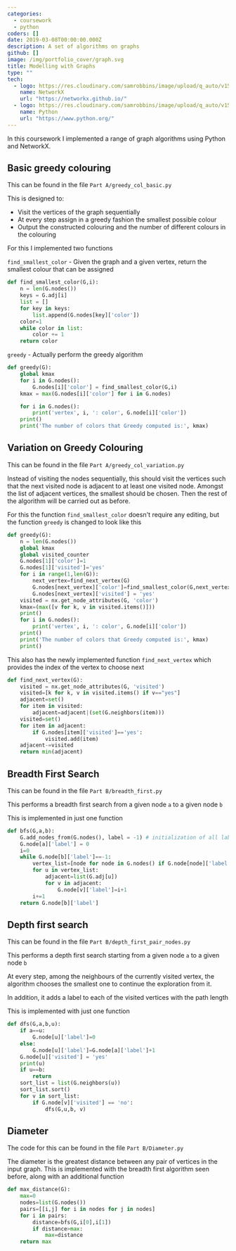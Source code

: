 ```yaml
---
categories:
  - coursework
  - python
coders: []
date: 2019-03-08T00:00:00.000Z
description: A set of algorithms on graphs
github: []
image: /img/portfolio_cover/graph.svg
title: Modelling with Graphs
type: ""
tech:
  - logo: https://res.cloudinary.com/samrobbins/image/upload/q_auto/v1593526379/networkx_logo_zuw9qa.svg
    name: NetworkX
    url: "https://networkx.github.io/"
  - logo: https://res.cloudinary.com/samrobbins/image/upload/q_auto/v1591793276/logos/logos_python_pjlesq.svg
    name: Python
    url: "https://www.python.org/"
---
```


In this coursework I implemented a range of graph algorithms using Python and NetworkX.

## Basic greedy colouring

This can be found in the file `Part A/greedy_col_basic.py`

This is designed to:

- Visit the vertices of the graph sequentially
- At every step assign in a greedy fashion the smallest possible colour
- Output the constructed colouring and the number of different colours in the colouring

For this I implemented two functions

`find_smallest_color` - Given the graph and a given vertex, return the smallest colour that can be assigned

```python
def find_smallest_color(G,i):
    n = len(G.nodes())
    keys = G.adj[i]
    list = []
    for key in keys:
        list.append(G.nodes[key]['color'])
    color=1
    while color in list:
        color += 1
    return color
```

`greedy` - Actually perform the greedy algorithm

```python
def greedy(G):
    global kmax
    for i in G.nodes():
        G.nodes[i]['color'] = find_smallest_color(G,i)
    kmax = max(G.nodes[i]['color'] for i in G.nodes)

    for i in G.nodes():
        print('vertex', i, ': color', G.node[i]['color'])
    print()
    print('The number of colors that Greedy computed is:', kmax)
```

## Variation on Greedy Colouring

This can be found in the file `Part A/greedy_col_variation.py`

Instead of visiting the nodes sequentially, this should visit the vertices such that the next visited node is adjacent to at least one visited node. Amongst the list of adjacent vertices, the smallest should be chosen. Then the rest of the algorithm will be carried out as before.

For this the function `find_smallest_color` doesn't require any editing, but the function `greedy` is changed to look like this

```python
def greedy(G):
    n = len(G.nodes())
    global kmax
    global visited_counter
    G.nodes[1]['color']=1
    G.nodes[1]['visited']='yes'
    for i in range(1,len(G)):
        next_vertex=find_next_vertex(G)
        G.nodes[next_vertex]['color']=find_smallest_color(G,next_vertex)
        G.nodes[next_vertex]['visited'] = 'yes'
    visited = nx.get_node_attributes(G, 'color')
    kmax=(max([v for k, v in visited.items()]))
    print()
    for i in G.nodes():
        print('vertex', i, ': color', G.node[i]['color'])
    print()
    print('The number of colors that Greedy computed is:', kmax)
    print()
```

This also has the newly implemented function `find_next_vertex` which provides the index of the vertex to choose next

```python
def find_next_vertex(G):
    visited = nx.get_node_attributes(G, 'visited')
    visited=[k for k, v in visited.items() if v=="yes"]
    adjacent=set()
    for item in visited:
        adjacent=adjacent|(set(G.neighbors(item)))
    visited=set()
    for item in adjacent:
        if G.nodes[item]['visited']=='yes':
            visited.add(item)
    adjacent-=visited
    return min(adjacent)
```

## Breadth First Search

This can be found in the file `Part B/breadth_first.py`

This performs a breadth first search from a given node `a` to a given node `b`

This is implemented in just one function

```python
def bfs(G,a,b):
    G.add_nodes_from(G.nodes(), label = -1) # initialization of all labels
    G.node[a]['label'] = 0
    i=0
    while G.node[b]['label']==-1:
        vertex_list=[node for node in G.nodes() if G.node[node]['label']==i]
        for u in vertex_list:
            adjacent=list(G.adj[u])
            for v in adjacent:
                G.node[v]['label']=i+1
        i+=1
    return G.node[b]['label']
```

## Depth first search

This can be found in the file `Part B/depth_first_pair_nodes.py`

This performs a depth first search starting from a given node `a` to a given node `b`

At every step, among the neighbours of the currently visited vertex, the algorithm chooses the smallest one to continue the exploration from it.

In addition, it adds a label to each of the visited vertices with the path length

This is implemented with just one function

```python
def dfs(G,a,b,u):
    if a==u:
        G.node[u]['label']=0
    else:
        G.node[u]['label']=G.node[a]['label']+1
    G.node[u]['visited'] = 'yes'
    print(u)
    if u==b:
        return
    sort_list = list(G.neighbors(u))
    sort_list.sort()
    for v in sort_list:
        if G.node[v]['visited'] == 'no':
            dfs(G,u,b, v)
```

## Diameter

The code for this can be found in the file `Part B/Diameter.py`

The diameter is the greatest distance between any pair of vertices in the input graph. This is implemented with the breadth first algorithm seen before, along with an additional function

```python
def max_distance(G):
    max=0
    nodes=list(G.nodes())
    pairs=[[i,j] for i in nodes for j in nodes]
    for i in pairs:
        distance=bfs(G,i[0],i[1])
        if distance>max:
            max=distance
    return max

```
